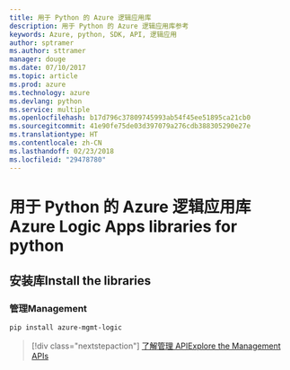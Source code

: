 ```yaml
---
title: 用于 Python 的 Azure 逻辑应用库
description: 用于 Python 的 Azure 逻辑应用库参考
keywords: Azure, python, SDK, API, 逻辑应用
author: sptramer
ms.author: sttramer
manager: douge
ms.date: 07/10/2017
ms.topic: article
ms.prod: azure
ms.technology: azure
ms.devlang: python
ms.service: multiple
ms.openlocfilehash: b17d796c37809745993ab54f45ee51895ca21cb0
ms.sourcegitcommit: 41e90fe75de03d397079a276cdb388305290e27e
ms.translationtype: HT
ms.contentlocale: zh-CN
ms.lasthandoff: 02/23/2018
ms.locfileid: "29478780"
---
```

# <a name="azure-logic-apps-libraries-for-python"></a><span data-ttu-id="4325f-104">用于 Python 的 Azure 逻辑应用库</span><span class="sxs-lookup"><span data-stu-id="4325f-104">Azure Logic Apps libraries for python</span></span>

## <a name="install-the-libraries"></a><span data-ttu-id="4325f-105">安装库</span><span class="sxs-lookup"><span data-stu-id="4325f-105">Install the libraries</span></span>


### <a name="management"></a><span data-ttu-id="4325f-106">管理</span><span class="sxs-lookup"><span data-stu-id="4325f-106">Management</span></span>

```bash
pip install azure-mgmt-logic
```
> [!div class="nextstepaction"]
> [<span data-ttu-id="4325f-107">了解管理 API</span><span class="sxs-lookup"><span data-stu-id="4325f-107">Explore the Management APIs</span></span>](/python/api/overview/azure/logicapps/management)